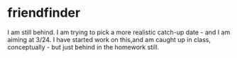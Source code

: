 # friendfinder

I am still behind.  I am trying to pick a more realistic catch-up date - and I am aiming at 3/24.  I have started work on this,and am caught up in class, conceptually - but just behind in the homework still.


